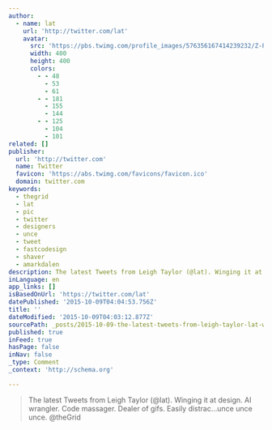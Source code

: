 ```yaml
---
author:
  - name: lat
    url: 'http://twitter.com/lat'
    avatar:
      src: 'https://pbs.twimg.com/profile_images/576356167414239232/Z-PBGrtH_400x400.jpeg'
      width: 400
      height: 400
      colors:
        - - 48
          - 53
          - 61
        - - 181
          - 155
          - 144
        - - 125
          - 104
          - 101
related: []
publisher:
  url: 'http://twitter.com'
  name: Twitter
  favicon: 'https://abs.twimg.com/favicons/favicon.ico'
  domain: twitter.com
keywords:
  - thegrid
  - lat
  - pic
  - twitter
  - designers
  - unce
  - tweet
  - fastcodesign
  - shaver
  - amarkdalen
description: The latest Tweets from Leigh Taylor (@lat). Winging it at design. AI wrangler. Code massager. Dealer of gifs. Easily distrac...unce unce unce. @theGrid
inLanguage: en
app_links: []
isBasedOnUrl: 'https://twitter.com/lat'
datePublished: '2015-10-09T04:04:53.756Z'
title: ''
dateModified: '2015-10-09T04:03:12.877Z'
sourcePath: _posts/2015-10-09-the-latest-tweets-from-leigh-taylor-lat-winging-it-at-de.md
published: true
inFeed: true
hasPage: false
inNav: false
_type: Comment
_context: 'http://schema.org'

---
```

> The latest Tweets from Leigh Taylor &lpar;&commat;lat&rpar;&period; Winging it at design&period; AI wrangler&period; Code massager&period; Dealer of gifs&period; Easily distrac&period;&period;&period;unce unce unce&period; &commat;theGrid